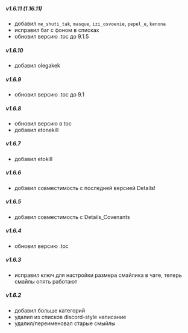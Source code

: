 ##### v1.6.11 (1.16.11)

 - добавил `ne_shuti_tak`, `masque`, `izi_osvoenie`, `pepel_e`, `kenona` 
 - исправил баг с фоном в списках
 - обновил версию .toc до 9.1.5

##### v1.6.10

 - добавил olegakek

##### v1.6.9

 - обновил версию .toc до 9.1

##### v1.6.8

 - обновил версию в toc
 - добавил etonekill

##### v1.6.7

 - добавил etokill

##### v1.6.6

 - добавил совместимость с последней версией Details!

##### v1.6.5

 - добавил совместимость с Details_Covenants 

##### v1.6.4

 - обновил версию .toc 

##### v1.6.3
    
 - исправил ключ для настройки размера смайлика в чате, теперь смайлы опять работают

##### v1.6.2

 - добавил больше категорий
 - удалил из списков discord-style написание
 - удалил/переименовал старые смыйлы
